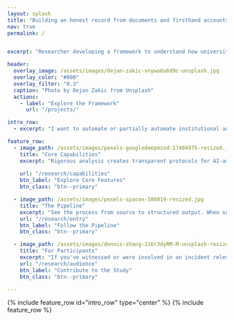 ```yaml
---
layout: splash
title: "Building an honest record from documents and firsthand accounts"
nav: true
permalink: /


excerpt: "Researcher developing a framework to understand how universities respond to critical incidents."

header:
  overlay_image: /assets/images/dejan-zakic-vnywo8u6d9c-unsplash.jpg
  overlay_color: "#000"
  overlay_filter: "0.3"
  caption: "Photo by Dejan Zakic from Unsplash"
  actions:
    - label: "Explore the Framework"
      url: "/projects/"

intro_row:
  - excerpt: "I want to automate or partially automate institutional accountability. My current research uses data from records and interviews to identify patterns in actions universities take in response to incidents when circumstances are complex — if any patterns exist. The research framework is currently under development using a case study involving incidents of identity-based harm, protest activity, and campus safety failures at UCLA."

feature_row:
  - image_path: /assets/images/pexels-googledeepmind-17484975-resized.jpg
    title: "Core Capabilities"
    excerpt: "Rigorous analysis creates transparent protocols for AI-assisted processing of incident records. Corroborated interviews provide context and help fill any gaps in institutional records."
    
    url: "/research/capabilities"
    btn_label: "Explore Core Features"
    btn_class: "btn--primary"

  - image_path: /assets/images/pexels-spacex-586019-resized.jpg
    title: "The Pipeline"
    excerpt: "See the process from source to structured output. When source documents fall short, questions turn into FOIA requests, comment outreach, and interviews with the people involved."
    url: "/research/entry"
    btn_label: "Follow the Pipeline"
    btn_class: "btn--primary"

  - image_path: /assets/images/dennis-zhang-J16r3dyRM-M-unsplash-resized.jpg
    title: "For Participants"
    excerpt: "If you've witnessed or were involved in an incident relevant to this research, you can contribute by sharing your experience or supporting materials. Your contributions help build a fuller, more accurate record."
    url: "/research/audience"
    btn_label: "Contribute to the Study"
    btn_class: "btn--primary"

---
```


{% include feature_row id="intro_row" type="center" %}
{% include feature_row %}


